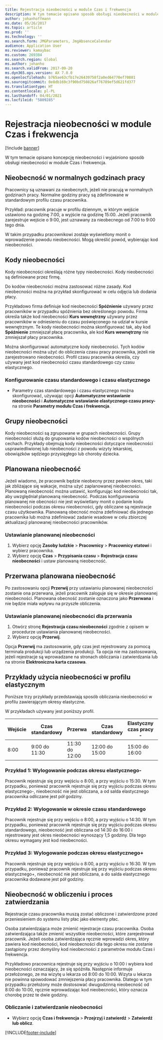 ```yaml
---
title: Rejestracja nieobecności w module Czas i frekwencja
description: W tym temacie opisano sposób obsługi nieobecności w module Czas i frekwencja.
author: johanhoffmann
ms.date: 05/26/2017
ms.topic: article
ms.prod: ''
ms.technology: ''
ms.search.form: JMGParameters, JmgAbsenceCalendar
audience: Application User
ms.reviewer: kamaybac
ms.custom: 269384
ms.search.region: Global
ms.author: johanho
ms.search.validFrom: 2017-09-20
ms.dyn365.ops.version: AX 7.0.0
ms.openlocfilehash: b765ae63cfb17e26439758f2a0ed64770ef70881
ms.sourcegitcommit: 0e8db169c3f90bd750826af76709ef5d621fd377
ms.translationtype: HT
ms.contentlocale: pl-PL
ms.lasthandoff: 04/01/2021
ms.locfileid: "5809285"
---
```

# <a name="absence-registration-in-time-and-attendance"></a>Rejestracja nieobecności w module Czas i frekwencja

[!include [banner](../includes/banner.md)]

W tym temacie opisano koncepcję nieobecności i wyjaśniono sposób obsługi nieobecności w module Czas i frekwencja.

## <a name="absence-that-is-based-on-regular-work-hours"></a>Nieobecność w normalnych godzinach pracy

Pracownicy są uznawani za nieobecnych, jeżeli nie pracują w normalnych godzinach pracy. Normalne godziny pracy są zdefiniowane w standardowym profilu czasu pracownika.

Przykład: pracownik pracuje w profilu dziennym, w którym wejście ustawiono na godzinę 7:00, a wyjście na godzinę 15:00. Jeżeli pracownik zarejestruje wejście o 9:00, jest uznawany za nieobecnego od 7:00 to 9:00 tego dnia.

W takim przypadku pracownikowi zostaje wyświetlony monit o wprowadzenie powodu nieobecności. Mogą określić powód, wybierając kod nieobecności.

## <a name="absence-codes"></a>Kody nieobecności

Kody nieobecności określają różne typy nieobecności. Kody nieobecności są definiowane przez firmę.

Do kodów nieobecności można zastosować różne zasady. Kod nieobecności można na przykład skonfigurować w celu odjęcia lub dodania płacy.

Przykładowo firma definiuje kod nieobecności **Spóźnienie** używany przez pracowników w przypadku spóźnienia bez określonego powodu. Firma określa także kod nieobecności **Kurs wewnętrzny** używany przez pracowników w odniesieniu do czasu poświęconego na udział w kursie wewnętrznym. Te kody nieobecności można skonfigurować tak, aby kod **Spóźnienie** zmniejszał płacę pracownika, ale kod **Kurs wewnętrzny** nie zmniejszał płacy pracownika.

Można skonfigurować automatyczne kody nieobecności. Tych kodów nieobecności można użyć do obliczenia czasu pracy pracownika, jeżeli nie zarejestrowano nieobecności. Profil czasu pracownika określa, czy używany jest kod nieobecności czasu standardowego czy czasu elastycznego.

### <a name="set-up-standard-time-and-flex-time"></a>Konfigurowanie czasu standardowego i czasu elastycznego

- Parametry czas standardowego i czasu elastycznego można skonfigurować, używając opcji **Automatyczne wstawianie nieobecności** i **Automatyczne wstawianie elastycznego czasu pracy-** na stronie **Parametry modułu Czas i frekwencja**.

## <a name="absence-groups"></a>Grupy nieobecności

Kody nieobecności są zgrupowane w grupach nieobecności. Grupy nieobecności służą do grupowania kodów nieobecności o wspólnych cechach. Przykłady obejmują kody nieobecności dotyczące nieobecności usprawiedliwionej lub nieobecności z powodu wizyty lekarskiej, obowiązków sędziego przysięgłego lub choroby dziecka.

## <a name="planned-absence"></a>Planowana nieobecność

Jeżeli wiadomo, że pracownik będzie nieobecny przez pewien okres, taki jak zbliżające się wakacje, można użyć zaplanowanej nieobecności. Planowaną nieobecność można ustawić, konfigurując kod nieobecności tak, aby uwzględniał planowaną nieobecność. Podczas konfigurowania planowanej nie obecności nie jest wyświetlany monit o podanie kodu nieobecności podczas okresu nieobecności, gdy obliczane są rejestracje czasu użytkownika. Planowaną obecność można zdefiniować dla jednego pracownika lub można zdefiniować zadanie wsadowe w celu zbiorczej aktualizacji planowanej nieobecności pracowników.

### <a name="set-up-planned-absence"></a>Ustawianie planowanej nieobecności

1. Wybierz opcję **Zasoby ludzkie** &gt; **Pracownicy** &gt; **Pracownicy etatowi** i wybierz pracownika.
2. Wybierz opcję **Czas** &gt; **Przypisania czasu** &gt; **Rejestracja czasu nieobecności** i ustaw planowaną nieobecność.

## <a name="interrupted-planned-absence"></a>Przerwana planowana nieobecność

Po zastosowaniu opcji **Przerwij** przy ustawianiu planowanej nieobecności zostanie ona przerwana, jeżeli pracownik zaloguje się w okresie planowanej nieobecności. Planowana obecność zostanie oznaczona jako **Przerwana** i nie będzie miała wpływu na przyszłe obliczenia.

### <a name="set-up-a-planned-absence-for-interruption"></a>Ustawianie planowanej nieobecności dla przerwania

1. Otwórz stronę **Rejestracja czasu nieobecności** zgodnie z opisem w procedurze ustawiania planowanej nieobecności.
2. Wybierz opcję **Przerwij**.

Opcja **Przerwij** ma zastosowanie, gdy czas jest rejestrowany za pomocą terminala produkcji lub urządzenia produkcji. Ta opcja nie ma zastosowania, jeżeli rejestracje są wprowadzane na stronach obliczania i zatwierdzania lub na stronie **Elektroniczna karta czasowa**.

## <a name="examples-of-the-use-of-absence-in-a-flex-profile"></a>Przykłady użycia nieobecności w profilu elastycznym

Poniższe trzy przykłady przedstawiają sposób obliczania nieobecności w profilu zawierającym okresy elastyczne.

W przykładach używany jest poniższy profil.

| Wejście | Czas standardowy    | Przerwa             | Czas standardowy | Elastyczny czas pracy -        | Wyjście | Elastyczny czas pracy (+)        |
|----------|------------------|-------------------|---------------|--------------|-----------|--------------|
| 8:00     | 9:00 do 11:30 | 11:30 do 12:00 | 12:00 do 15:00 | 15:00 do 16:00 | 16:00      | 16:00 do 18:00 |

### <a name="example-1-signing-out-during-a-flex--period"></a>Przykład 1: Wylogowanie podczas okresu elastycznego-

Pracownik rejestruje się przy wejściu o 8:00, a przy wyjściu o 15:30. W tym przypadku, ponieważ pracownik rejestruje się przy wyjściu podczas okresu elastycznego-, nieobecność nie jest obliczana, a od salda elastycznego pracownika odliczane jest pół godziny.

### <a name="example-2-signing-out-in-during-standard-time-period"></a>Przykład 2: Wylogowanie w okresie czasu standardowego

Pracownik rejestruje się przy wejściu o 8:00, a przy wyjściu o 14:30. W tym przypadku, ponieważ pracownik rejestruje się przy wyjściu podczas okresu standardowego, nieobecność jest obliczana od 14:30 do 16:00 i rejestrowany jest okres nieobecności wynoszący 1,5 godziny. Dla tego okresu wymagany jest kod nieobecności.

### <a name="example-3-signing-out-during-a-flex-period"></a>Przykład 3: Wylogowanie podczas okresu elastycznego+

Pracownik rejestruje się przy wejściu o 8:00, a przy wyjściu o 16:30. W tym przypadku, ponieważ pracownik rejestruje się przy wyjściu podczas okresu elastycznego+, nieobecność nie jest obliczana, a do salda elastycznego pracownika dodawane jest pół godziny.

## <a name="absence-in-the-calculation-and-approval-process"></a>Nieobecność w obliczeniu i proces zatwierdzania

Rejestracje czasu pracownika muszą zostać obliczone i zatwierdzone przed przeniesieniem do systemu listy płac jako elementy płac.

Osoba zatwierdzająca może zmienić rejestracje czasu pracownika. Osoba zatwierdzająca także zmienić wszystkie nieobecności, które zarejestrował pracownik. Jeżeli osoba zatwierdzająca ręcznie wprowadzi okres, który zawiera kod nieobecności, kod nieobecności dla tego okresu nie zostanie zastąpiony przez domyślny kod nieobecności z parametrów modułu Czas i frekwencja.

Przykładowo pracownica rejestruje się przy wyjściu o 10:00 i wybiera kod nieobecności oznaczający, że się spóźniła. Następnie informuje przełożonego, ze ma wizytę u lekarza od 8:00 do 10:00. Wizyta u lekarza nie powinna spowodować zmniejszenia płacy pracownika. Dlatego w tym przypadku przełożony może dostosować dwugodzinną nieobecność od 8:00 do 10:00, ręcznie wprowadzając kod nieobecności, który oznacza chorobę przez te dwie godziny.

### <a name="calculate-and-approve-absence"></a>Obliczanie i zatwierdzanie nieobecności

- Wybierz opcję **Czas i frekwencja** &gt; **Przejrzyj i zatwierdź** &gt; **Zatwierdź lub oblicz**.


[!INCLUDE[footer-include](../../includes/footer-banner.md)]